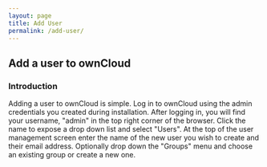 ```yaml
---
layout: page
title: Add User
permalink: /add-user/
---
```


## Add a user to ownCloud

### Introduction

Adding a user to ownCloud is simple. Log in to ownCloud using the
admin credentials you created during installation. After logging in,
you will find your username, "admin" in the top right corner of the
browser. Click the name to expose a drop down list and select "Users".
At the top of the user management screen enter the name of the new
user you wish to create and their email address. Optionally drop down
the "Groups" menu and choose an existing group or create a new one.
